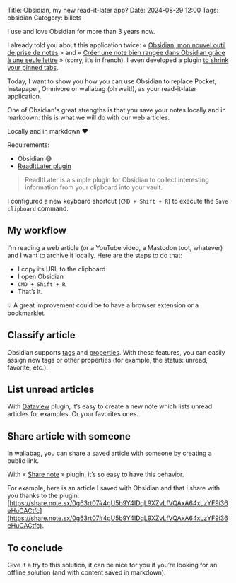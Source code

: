 Title: Obsidian, my new read-it-later app?
Date: 2024-08-29 12:00
Tags: obsidian
Category: billets

I use and love Obsidian for more than 3 years now.

I already told you about this application twice: « [Obsidian, mon nouvel outil de prise de notes](https://nicolas.loeuillet.org/billets/2021/03/02/obsidian-mon-nouvel-outil-de-prise-de-notes/) » and « [Créer une note bien rangée dans Obsidian grâce à une seule lettre](https://nicolas.loeuillet.org/billets/2024/08/25/creer-une-note-bien-rangee-dans-obsidian-grace-a-une-seule-lettre/) » (sorry, it’s in french). I even developed a plugin [to shrink your pinned tabs](https://nicolas.loeuillet.org/billets/2024/07/07/shrink-pinned-tabs-le-plugin-pour-obsidian-qui-vous-fait-gagner-de-la-place/).

Today, I want to show you how you can use Obsidian to replace Pocket, Instapaper, Omnivore or wallabag (oh wait!), as your read-it-later application.

One of Obsidian's great strengths is that you save your notes locally and in markdown: this is what we will do with our web articles.

Locally and in markdown ❤️

Requirements:

- Obsidian 😅
- [ReadItLater plugin](https://github.com/DominikPieper/obsidian-ReadItLater)

> ReadItLater is a simple plugin for Obsidian to collect interesting information from your clipboard into your vault.

I configured a new keyboard shortcut (`CMD + Shift + R`) to execute the `Save clipboard` command.

## My workflow

I’m reading a web article (or a YouTube video, a Mastodon toot, whatever) and I want to archive it locally. Here are the steps to do that:

- I copy its URL to the clipboard
- I open Obsidian
- `CMD + Shift + R`
- That’s it.

💡 A great improvement could be to have a browser extension or a bookmarklet.

## Classify article

Obsidian supports [tags](https://help.obsidian.md/Editing+and+formatting/Tags) and [properties](https://help.obsidian.md/Editing+and+formatting/Properties). With these features, you can easily assign new tags or other properties (for example, the status: unread, favorite, etc.).

## List unread articles

With [Dataview](https://blacksmithgu.github.io/obsidian-dataview/) plugin, it’s easy to create a new note which lists unread articles for examples. Or your favorites ones.

## Share article with someone

In wallabag, you can share a saved article with someone by creating a public link.

With « [Share note](https://github.com/alangrainger/share-note) » plugin, it’s so easy to have this behavior.

For example, here is an article I saved with Obsidian and that I share with you thanks to the plugin: [https://share.note.sx/0g63rt07#4gU5b9Y4IDqL9XZvLfVQAxA64xLzYF9i36eHuCACtfc](https://share.note.sx/0g63rt07#4gU5b9Y4IDqL9XZvLfVQAxA64xLzYF9i36eHuCACtfc).

## To conclude

Give it a try to this solution, it can be nice for you if you’re looking for an offline solution (and with content saved in markdown). 